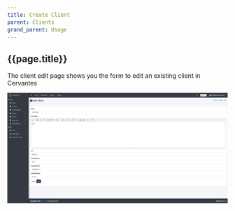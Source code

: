 ```yaml
---
title: Create Client
parent: Clients
grand_parent: Usage
---
```


## {{page.title}}

The client edit page shows you the form to edit an existing client in Cervantes

![Edit Client](../../assets/images/clients/client-edit.jpeg)

